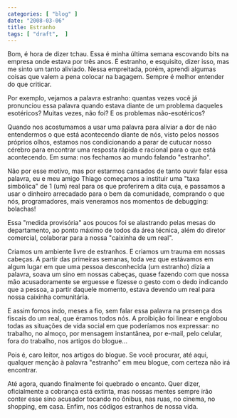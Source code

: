 ```yaml
---
categories: [ "blog" ]
date: "2008-03-06"
title: Estranho
tags: [ "draft",  ]
---
```

Bom, é hora de dizer tchau. Essa é minha última semana escovando bits na empresa onde estava por três anos. É estranho, e esquisito, dizer isso, mas me sinto um tanto aliviado. Nessa empreitada, porém, aprendi algumas coisas que valem a pena colocar na bagagem. Sempre é melhor entender do que criticar.

Por exemplo, vejamos a palavra estranho: quantas vezes você já pronunciou essa palavra quando estava diante de um problema daqueles esotéricos? Muitas vezes, não foi? E os problemas não-esotéricos?

Quando nos acostumamos a usar uma palavra para aliviar a dor de não entendermos o que está acontecendo diante de nós, visto pelos nossos próprios olhos, estamos nos condicionando a parar de cutucar nosso cérebro para encontrar uma resposta rápida e racional para o que está acontecendo. Em suma: nos fechamos ao mundo falando "estranho".

Não por esse motivo, mas por estarmos cansados de tanto ouvir falar essa palavra, eu e meu amigo Thiago começamos a instituir uma "taxa simbólica" de 1 (um) real para os que proferirem a dita cuja, e passamos a usar o dinheiro arrecadado para o bem da comunidade, comprando o que nós, programadores, mais veneramos nos momentos de debugging: bolachas!

Essa "medida provisória" aos poucos foi se alastrando pelas mesas do departamento, ao ponto máximo de todos da área técnica, além do diretor comercial, colaborar para a nossa "caixinha de um real".

Criamos um ambiente livre de estranhos. E criamos um trauma em nossas cabeças. A partir das primeiras semanas, toda vez que estávamos em algum lugar em que uma pessoa desconhecida (um estranho) dizia a palavra, soava um sino em nossas cabeças, quase fazendo com que nossa mão acusadoramente se erguesse e fizesse o gesto com o dedo indicando que a pessoa, a partir daquele momento, estava devendo um real para nossa caixinha comunitária.

E assim fomos indo, meses a fio, sem falar essa palavra na presença dos fiscais do um real, que éramos todos nós. A proibição foi linear e englobou todas as situações de vida social em que poderíamos nos expressar: no trabalho, no almoço, por mensagem instantânea, por e-mail, pelo celular, fora do trabalho, nos artigos do blogue...

Pois é, caro leitor, nos artigos do blogue. Se você procurar, até aqui, qualquer menção à palavra "estranho" em meu blogue, com certeza não irá encontrar.

Até agora, quando finalmente foi quebrado o encanto. Quer dizer, oficialmente a cobrança está extinta, mas nossas mentes sempre irão conter esse sino acusador tocando no ônibus, nas ruas, no cinema, no shopping, em casa. Enfim, nos códigos estranhos de nossa vida.
